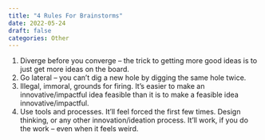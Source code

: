 ```yaml
---
title: "4 Rules For Brainstorms"
date: 2022-05-24
draft: false
categories: Other
---
```


1. Diverge before you converge – the trick to getting more good ideas is to just get more ideas on the board.
2. Go lateral – you can’t dig a new hole by digging the same hole twice.
3. Illegal, immoral, grounds for firing. It’s easier to make an innovative/impactful idea feasible than it is to make a feasible idea innovative/impactful.
4. Use tools and processes. It’ll feel forced the first few times. Design thinking, or any other innovation/ideation process. It’ll work, if you do the work – even when it feels weird.